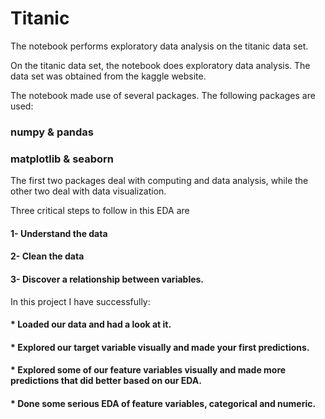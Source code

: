 # Titanic
The notebook performs exploratory data analysis on the titanic data set. 

On the titanic data set, the notebook does exploratory data analysis. The data set was obtained from the kaggle website. 

The notebook made use of several packages.
The following packages are used:

### numpy & pandas
### matplotlib & seaborn
The first two packages deal with computing and data analysis, while the other two deal with data visualization.

Three critical steps to follow in this EDA are 

####  1- Understand the data

####  2- Clean the data

####  3- Discover a relationship between variables.

In this project I have successfully:

####  * Loaded our data and had a look at it.
####  * Explored our target variable visually and made your first predictions.
####  * Explored some of our feature variables visually and made more predictions that did better based on our EDA.
####  * Done some serious EDA of feature variables, categorical and numeric.
